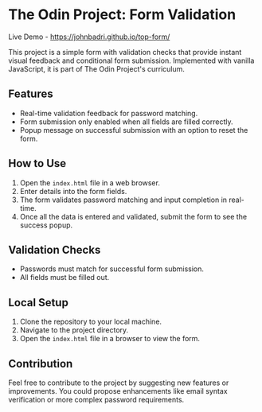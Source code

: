# The Odin Project: Form Validation

Live Demo - https://johnbadri.github.io/top-form/

This project is a simple form with validation checks that provide instant visual feedback and conditional form submission. Implemented with vanilla JavaScript, it is part of The Odin Project's curriculum.

## Features

- Real-time validation feedback for password matching.
- Form submission only enabled when all fields are filled correctly.
- Popup message on successful submission with an option to reset the form.

## How to Use

1. Open the `index.html` file in a web browser.
2. Enter details into the form fields.
3. The form validates password matching and input completion in real-time.
4. Once all the data is entered and validated, submit the form to see the success popup.

## Validation Checks

- Passwords must match for successful form submission.
- All fields must be filled out.

## Local Setup

1. Clone the repository to your local machine.
2. Navigate to the project directory.
3. Open the `index.html` file in a browser to view the form.

## Contribution

Feel free to contribute to the project by suggesting new features or improvements. You could propose enhancements like email syntax verification or more complex password requirements.
